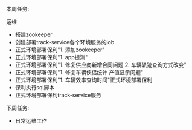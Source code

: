 本周任务:

运维

- 搭建zookeeper
- 创建部署track-service各个环境服务的job
- 正式环境部署保利"1. 添加zookeeper"
- 正式环境部署保利"1. app提测"
- 正式环境部署保利"1. 修复供应商新增合同问题 2. 车辆轨迹查询方式改变"
- 正式环境部署保利"1. 修复车辆侠侣统计 产值显示问题"
- 正式环境部署保利"1. 车辆效率查询时间"正式环境部署保利
- 保利执行sql脚本
- 正式环境部署保利track-service服务



下周任务:

- 日常运维工作  